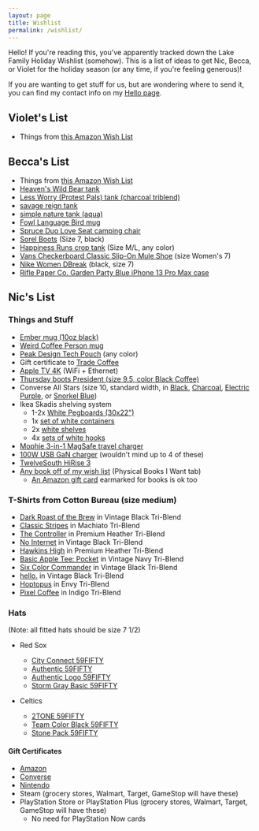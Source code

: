 ```yaml
---
layout: page
title: Wishlist
permalink: /wishlist/
---
```


Hello! If you're reading this, you've apparently tracked down the Lake Family Holiday Wishlist (somehow). This is a list of ideas to get Nic, Becca, or Violet for the holiday season (or any time, if you're feeling generous)!

If you are wanting to get stuff for us, but are wondering where to send it, you can find my contact info on my [Hello page](https://niclake.me/hello/).

## Violet's List

- Things from [this Amazon Wish List](https://www.amazon.com/hz/wishlist/ls/2J1F8GO0YW309/ref=nav_wishlist_lists_2)

## Becca's List

- Things from [this Amazon Wish List](https://www.amazon.com/hz/wishlist/ls/1KI7GH0R68MTX?ref_=wl_share)
- [Heaven's Wild Bear tank](https://cottonbureau.com/products/heavens-wild-bear#/8047773/tank-unisex-tank-top-charcoal-black-triblend-tri-blend-s)
- [Less Worry (Protest Pals) tank (charcoal triblend)](https://cottonbureau.com/products/less-worry-protest-pals#/14353613/tank-unisex-tank-top-charcoal-black-triblend-tri-blend-s)
- [savage reign tank](https://cottonbureau.com/products/savage-reign#/9482286/tank-unisex-tank-top-charcoal-black-triblend-tri-blend-s)
- [simple nature tank (aqua)](https://cottonbureau.com/products/simple-nature#/8170618/tank-unisex-tank-top-aqua-triblend-tri-blend-s)
- [Fowl Language Bird mug](https://alwaysfits.com/products/fowl-language-bird-coffee-mug?variant=22338257420336&currency=USD)
- [Spruce Duo Love Seat camping chair](https://www.backcountry.com/stoic-spruce-duo-love-seat)
- [Sorel Boots](https://www.backcountry.com/sorel-joan-of-arctic-wedge-ii-chelsea-boot-womens) (Size 7, black)
- [Happiness Runs crop tank](https://www.freepeople.com/fpmovement/shop/happiness-runs-crop-tank/?color=099&gbraid=0AAAAADmlMfmx83nwM3iWWc3oZtOQX8IeZ,0AAAAADmlMfmx83nwM3iWWc3oZtOQX8IeZ&gclid=CjwKCAjwp7eUBhBeEiwAZbHwkUWNpNhdH-EPUvWoD8maLKWh1wuyb08l78rw3il7mXihmPvLHybP9xoCzXAQAvD_BwE&gclsrc=aw.ds&size=M%2FL&utm_kxconfid=vx6ro62gj&type=REGULAR&quantity=1) (Size M/L, any color)
- [Vans Checkerboard Classic Slip-On Mule Shoe](https://www.vans.com/en-us/shoes-c00081/checkerboard-classic-slip-on-mule-shoe-pvn0a4p3u5gu) (size Women's 7)
- [Nike Women DBreak](https://nike.app.link/4ejyweJ6jqb) (black, size 7)
- [Rifle Paper Co. Garden Party Blue iPhone 13 Pro Max case](https://case-mate.com/products/rifle-paper-co-garden-party-blue-iphone-13-pro-max)

## Nic's List

### Things and Stuff

- [Ember mug (10oz black)](https://ember.com/products/ember-mug-2?variant=30843977826389)
- [Weird Coffee Person mug](https://us.tenshundredsthousands.com/collections/weird-coffee-person-brain/products/weird-coffee-person-brain-mug)
- [Peak Design Tech Pouch](https://www.peakdesign.com/products/tech-pouch/) (any color)
- Gift certificate to [Trade Coffee](https://www.drinktrade.com/gift-subscription/p/1858)
- [Apple TV 4K](https://www.apple.com/shop/buy-tv/apple-tv-4k/128gb) (WiFi + Ethernet)
- [Thursday boots President (size 9.5, color Black Coffee)](https://thursdayboots.com/products/mens-president-lace-up-boot-black-coffee?variant=39293246079066)
- Converse All Stars (size 10, standard width, in [Black](https://www.converse.com/shop/p/chuck-taylor-all-star-classic-unisex-low-top-shoe/M9166.html?dwvar_M9166_color=black&styleNo=M9166&cgid=mens-classic-chuck-shoes), [Charcoal](https://www.converse.com/shop/p/chuck-taylor-all-star-classic-unisex-low-top-shoe/M9696MP.html?pid=M9696MP&dwvar_M9696MP_color=charcoal&dwvar_M9696MP_width=standard&styleNo=1J794&pdp=true&cgid=mens-classic-chuck-shoes&vgid=M9166), [Electric Purple](https://www.converse.com/shop/p/chuck-taylor-all-star-classic-unisex-low-top-shoe/M9696MP.html?pid=M9696MP&dwvar_M9696MP_color=electric%20purple&dwvar_M9696MP_width=standard&styleNo=137837F&pdp=true&cgid=mens-classic-chuck-shoes&vgid=M9166), or [Snorkel Blue](https://www.converse.com/shop/p/chuck-taylor-all-star-seasonal-color-unisex-low-top-shoe/172688MP.html?pid=172688MP&dwvar_172688MP_color=snorkel%20blue&dwvar_172688MP_width=standard&styleNo=135514F&pdp=true&cgid=mens-classic-chuck-shoes&vgid=A00790F))
- Ikea Skadis shelving system
  - 1-2x [White Pegboards (30x22")](https://www.ikea.com/us/en/p/skadis-pegboard-white-10321618/)
  - 1x [set of white containers](https://www.ikea.com/us/en/p/skadis-container-with-lid-white-80335909/)
  - 2x [white shelves](https://www.ikea.com/us/en/p/skadis-shelf-white-00320799/)
  - 4x [sets of white hooks](https://www.ikea.com/us/en/p/skadis-hook-white-50335618/)
- [Mophie 3-in-1 MagSafe travel charger](https://www.zagg.com/en_us/3-in-1-travel-charger-magsafe-apple)
- [100W USB GaN charger](https://amzn.to/3prSEY7) (wouldn't mind up to 4 of these)
- [TwelveSouth HiRise 3](https://www.twelvesouth.com/products/hirise-3-wireless-charging-stand)
- [Any book off of my wish list](https://docs.google.com/spreadsheets/d/1-1PcHF6xzFKTaTvxnfjm6bVgo4pd5yIr3nbxsbckoFo/edit#gid=37847728) (Physical Books I Want tab)
  - [An Amazon gift card](https://www.amazon.com/gift-cards/b?ie=UTF8&node=2238192011) earmarked for books is ok too

[//]: # (- [Drop + OLKB Planck Keyboard]&#40;https://drop.com/buy/planck-mechanical-keyboard&#41; &#40;high-pro green case + Acute Keycap Set&#41;)

[//]: # (### Bags)
[//]: # (- [Peak Design Everyday Backpack &#40;20L&#41;]&#40;https://www.peakdesign.com/products/everyday-backpack?variant=29743300837420&#41; &#40;Ash or Charcoal&#41;)
[//]: # (- [Peak Design Everyday Sling &#40;6L&#41;]&#40;https://www.peakdesign.com/collections/everyday-bags/products/everyday-sling?variant=31374291140685&#41; &#40;Ash&#41;)


### T-Shirts from Cotton Bureau (size medium)

- [Dark Roast of the Brew](https://cottonbureau.com/p/7956KM/shirt/dark-roast-of-the-brew#/14999374/tee-men-standard-tee-vintage-black-tri-blend-m) in Vintage Black Tri-Blend
- [Classic Stripes](https://cottonbureau.com/p/MCTF4T/shirt/classic-stripes#/14964159/tee-men-standard-tee-machiato-tri-blend-m) in Machiato Tri-Blend
- [The Controller](https://cottonbureau.com/products/the-controller#/1959058/tee-men-standard-tee-premium-heather-tri-blend-s) in Premium Heather Tri-Blend
- [No Internet](https://cottonbureau.com/products/no-internet#/1911686/tee-men-standard-tee-vintage-black-tri-blend-s) in Vintage Black Tri-Blend
- [Hawkins High](https://cottonbureau.com/products/hawkins-high#/1856676/tee-men-standard-tee-premium-heather-tri-blend-s) in Premium Heather Tri-Blend
- [Basic Apple Tee: Pocket](https://cottonbureau.com/products/basic-apple-tee-pocket#/8520701/tee-men-standard-tee-vintage-navy-tri-blend-s) in Vintage Navy Tri-Blend
- [Six Color Commander](https://cottonbureau.com/products/six-color-commander#/14399321/tee-men-standard-tee-vintage-black-tri-blend-s) in Vintage Black Tri-Blend
- [hello.](https://cottonbureau.com/products/hello-14#/13684735/tee-men-standard-tee-vintage-black-tri-blend-s) in Vintage Black Tri-Blend
- [Hoptopus](https://cottonbureau.com/products/hoptopus#/9969833/tee-men-standard-tee-envy-tri-blend-s) in Envy Tri-Blend
- [Pixel Coffee](https://cottonbureau.com/products/pixel-coffee#/2004544/tee-men-standard-tee-indigo-tri-blend-s) in Indigo Tri-Blend

### Hats

(Note: all fitted hats should be size 7 1/2)

- Red Sox
  - [City Connect 59FIFTY](https://www.lids.com/mlb-boston-red-sox/boston-red-sox-new-era-2021-city-connect-59fifty-fitted-hat-light-blue/o-2321+t-36005264+p-26120037735+z-9-1074472122?_ref=p-DLP:m-GRID:i-r0c2:po-2&sku=14686188)
  <!-- - [Mother's Day 2022 59FIFTY Fitted](https://www.neweracap.com/products/boston-red-sox-mothers-day-2022-59fifty-fitted?variant=42786710487267) -->
  - [Authentic 59FIFTY](https://www.neweracap.com/products/boston-red-sox-authentic-collection-59fifty-fitted?variant=42671042199779)
  - [Authentic Logo 59FIFTY](https://www.neweracap.com/products/boston-red-sox-authentic-collection-59fifty-fitted-1?variant=42671107703011)
  <!-- - [Streakpop 59FIFTY Fitted](https://www.neweracap.com/Sports/BOSTON-RED-SOX-STREAKPOP-59FIFTY-FITTED/p/60185552) -->
  - [Storm Gray Basic 59FIFTY](https://www.neweracap.com/products/boston-red-sox-storm-gray-basic-59fifty-fitted?_pos=24&_fid=a61af9fbe&_ss=c&variant=42646045229283)
  
- Celtics
  - [2TONE 59FIFTY](https://www.neweracap.com/products/boston-celtics-2tone-59fifty-fitted?variant=42645831778531)
  - [Team Color Black 59FIFTY](https://www.neweracap.com/products/boston-celtics-team-color-black-59fifty-fitted?variant=42671043313891)
  - [Stone Pack 59FIFTY](https://www.neweracap.com/products/boston-celtics-stone-pack-59fifty-fitted?variant=43209671606499)

[//]: # (- Other)
[//]: # (  - [Worcester Red Sox]&#40;https://www.neweracap.com/products/worcester-red-sox-theme-nights-59fifty-fitted&#41;)
[//]: # (  - [Ashville Tourists]&#40;https://www.neweracap.com/products/ashville-tourists-theme-night-59fifty-fitted&#41;)
[//]: # (  - [Hillsboro Hops]&#40;https://www.neweracap.com/products/hillsboro-hops-authentic-collection-59fifty-fitted&#41;)

#### Gift Certificates

- [Amazon](https://www.amazon.com/gift-cards/b?ie=UTF8&node=2238192011)
- [Converse](https://www.converse.com/c/gift-cards)
- [Nintendo](https://www.nintendo.com/giftcards)
- Steam (grocery stores, Walmart, Target, GameStop will have these)
- PlayStation Store or PlayStation Plus (grocery stores, Walmart, Target, GameStop will have these)
  - No need for PlayStation Now cards
